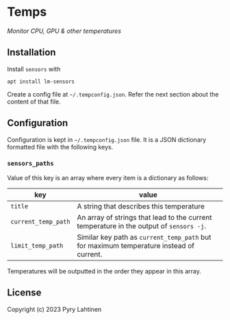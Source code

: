 # Temps

_Monitor CPU, GPU & other temperatures_

## Installation

Install `sensors` with

```
apt install lm-sensors
```

Create a config file at `~/.tempconfig.json`. Refer the next section about the content of that file.

## Configuration

Configuration is kept in `~/.tempconfig.json` file. It is a JSON dictionary formatted file with the following keys.

### `sensors_paths`

Value of this key is an array where every item is a dictionary as follows:

key | value
---  | ---
`title` | A string that describes this temperature
`current_temp_path` | An array of strings that lead to the current temperature in the output of `sensors -j`.
`limit_temp_path` | Similar key path as `current_temp_path` but for maximum temperature instead of current.

Temperatures will be outputted in the order they appear in this array.

## License

Copyright (c) 2023 Pyry Lahtinen

